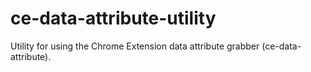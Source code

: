 # ce-data-attribute-utility
Utility for using the Chrome Extension data attribute grabber (ce-data-attribute).
